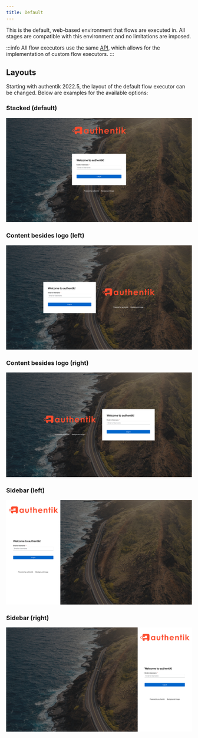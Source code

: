 ```yaml
---
title: Default
---
```


This is the default, web-based environment that flows are executed in. All stages are compatible with this environment and no limitations are imposed.

:::info
All flow executors use the same [API](../../../../developer-docs/api/flow-executor.md), which allows for the implementation of custom flow executors.
:::

## Layouts

Starting with authentik 2022.5, the layout of the default flow executor can be changed. Below are examples for the available options:

### Stacked (default)

![](../layouts/stacked.png)

### Content besides logo (left)

![](../layouts/content_left.png)

### Content besides logo (right)

![](../layouts/content_right.png)

### Sidebar (left)

![](../layouts/sidebar_left.png)

### Sidebar (right)

![](../layouts/sidebar_right.png)
